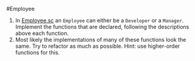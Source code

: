 #Employee
1. In [Employee.sc](Employee.sc) an `Employee` can either be a `Developer` or a `Manager`. Implement the functions that are declared, following the descriptions above each function.
2. Most likely the implementations of many of these functions look the same. Try to refactor as much as possible. Hint: use higher-order functions for this.
